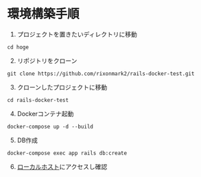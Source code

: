 # 環境構築手順
1. プロジェクトを置きたいディレクトリに移動
```
cd hoge
```

2. リポジトリをクローン
```
git clone https://github.com/rixonmark2/rails-docker-test.git
```

3. クローンしたプロジェクトに移動
```
cd rails-docker-test
```

4. Dockerコンテナ起動
```
docker-compose up -d --build
```

5. DB作成
```
docker-compose exec app rails db:create
```

6. [ローカルホスト](http://localhost:8002/)にアクセスし確認